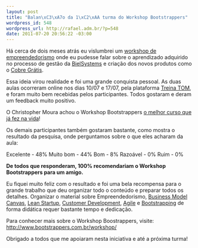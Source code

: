 ```yaml
--- 
layout: post
title: "Balan\xC3\xA7o da 1\xC2\xAA turma do Workshop Bootstrappers"
wordpress_id: 548
wordpress_url: http://rafael.adm.br/?p=548
date: 2011-07-20 20:56:22 -03:00
---
```

Há cerca de dois meses atrás eu vislumbrei um <a href="http://bootstrappers.com.br/workshop">workshop de empreendedorismo</a> onde eu pudesse falar sobre o aprendizado adquirido no processo de gestão da <a href="http://bielsystems.com.br">BielSystems</a> e criação dos novos produtos como o <a href="http://cobregratis.com.br">Cobre Grátis</a>.

Essa ideia virou realidade e foi uma grande conquista pessoal. As duas aulas ocorreram online nos dias 10/07 e 17/07, pela plataforma <a href="http://www.treinatom.com.br/pt/">Treina TOM</a>, e foram muito bem recebidas pelos participantes. Todos gostaram e deram um feedback muito positivo.

O Christopher Moura achou o Workshop Bootstrappers <a href="http://twitter.com/#!/christopher78/statuses/92642516649787392">o melhor curso que já fez na vida</a>!

Os demais participantes também gostaram bastante, como mostra o resultado da pesquisa, onde perguntamos sobre o que eles acharam da aula:

Excelente - 48%
Muito bom - 44%
Bom - 8%
Razoável - 0%
Ruim - 0%

<strong>De todos que responderam, 100% recomendariam o Workshop Bootstrappers para um amigo.</strong>

Eu fiquei muito feliz com o resultado e foi uma bela recompensa para o grande trabalho que deu organizar todo o conteúdo e preparar todos os detalhes. Organizar o material sobre Empreendedorismo, <a href="http://en.wikipedia.org/wiki/Business_Model_Canvas">Business Model Canvas</a>, <a href="http://www.startuplessonslearned.com/2008/09/lean-startup.html">Lean Startup</a>, <a href="http://www.startuplessonslearned.com/2008/11/what-is-customer-development.html">Customer Development</a>, <a href="http://en.wikipedia.org/wiki/Agile_development">Agile</a> e <a href="http://rafael.adm.br/p/o-que-e-bootstrapping/">Bootstrapping</a> de forma didática requer bastante tempo e dedicação.

Para conhecer mais sobre o Workshop Boostrappers, visite: <a href="http://www.bootstrappers.com.br/workshop/">http://www.bootstrappers.com.br/workshop/</a> 

Obrigado a todos que me apoiaram nesta iniciativa e até a próxima turma!
